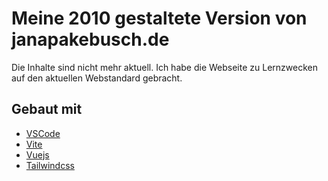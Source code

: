 # Meine 2010 gestaltete Version von janapakebusch.de

Die Inhalte sind nicht mehr aktuell.
Ich habe die Webseite zu Lernzwecken auf den aktuellen Webstandard gebracht.

## Gebaut mit

-   [VSCode](https://code.visualstudio.com/)
-   [Vite](https://vitejs.dev/)
-   [Vuejs](https://vuejs.org/)
-   [Tailwindcss](https://tailwindcss.com/)
